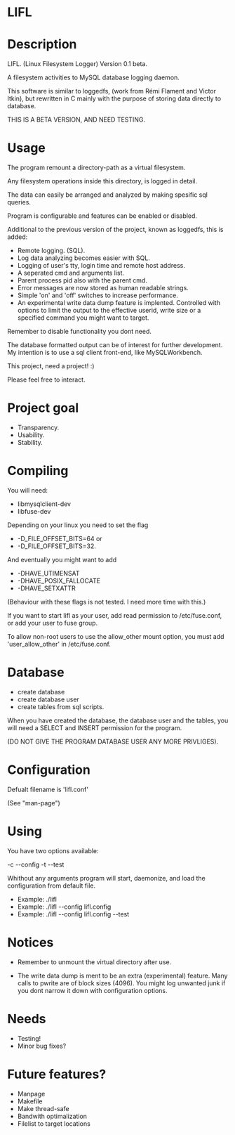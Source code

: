 # LIFL

Description
=================================================
	
LIFL. (Linux Filesystem Logger) Version 0.1 beta.

A filesystem activities to MySQL database logging daemon.

This software is similar to loggedfs,
(work from Rémi Flament and Victor Itkin),
but rewritten in C mainly with the purpose
of storing data directly to database.

THIS IS A BETA VERSION, AND NEED TESTING.


Usage
=================================================
	
The program remount a directory-path as a virtual filesystem.

Any filesystem operations inside this directory,
is logged in detail.
	
The data can easily be arranged and analyzed by
making spesific sql queries.

Program is configurable and features can be
enabled or disabled.

Additional to the previous version of the project,
known as loggedfs, this is added:

+ Remote logging. (SQL).
+ Log data analyzing becomes easier with SQL.
+ Logging of user's tty, login time and remote host address.
+ A seperated cmd and arguments list.
+ Parent process pid also with the parent cmd.
+ Error messages are now stored as human readable strings.
+ Simple 'on' and 'off' switches to increase performance.
+ An experimental write data dump feature is implented.
 Controlled with options to limit the output
 to the effective userid, write size or a
 specified command you might want to target.

Remember to disable functionality you dont need.

The database formatted output can be of interest for further development.
My intention is to use a sql client front-end, like MySQLWorkbench.

This project, need a project! :)

Please feel free to interact.


Project goal
=================================================

+ Transparency.
+ Usability.
+ Stability.


Compiling
=================================================

You will need:

+ libmysqlclient-dev
+ libfuse-dev

Depending on your linux you need to set the flag
+ -D_FILE_OFFSET_BITS=64 or
+ -D_FILE_OFFSET_BITS=32.

And eventually you might want to add
+ -DHAVE_UTIMENSAT
+ -DHAVE_POSIX_FALLOCATE
+ -DHAVE_SETXATTR

(Behaviour with these flags is not tested.
I need more time with this.)

If you want to start lifl as your user, add
read permission to /etc/fuse.conf, or add your
user to fuse group.

To allow non-root users to use the allow_other mount option,
you must add 'user_allow_other' in /etc/fuse.conf.


Database
=================================================

+ create database
+ create database user
+ create tables from sql scripts. 
	
When you have created the database, the database user and
the tables, you will need a SELECT and INSERT permission for the program.

(DO NOT GIVE THE PROGRAM DATABASE USER ANY MORE PRIVLIGES).
	

Configuration
=================================================
	
Defualt filename is 'lifl.conf'
	
(See "man-page")	


Using
=================================================

You have two options available:

-c --config
-t --test

Whithout any arguments program will start, daemonize, 
and load the configuration from default file.

+ Example: ./lifl
+ Example: ./lifl --config lifl.config
+ Example: ./lifl --config lifl.config --test

Notices
===============================================

+ Remember to unmount the virtual directory after use.

+ The write data dump is ment to be an extra (experimental) feature.
  Many calls to pwrite are of block sizes (4096).
  You might log unwanted junk if you dont narrow it down with
  configuration options.


Needs
==================================================

+ Testing!
+ Minor bug fixes?


Future features?
=================================================

+ Manpage
+ Makefile
+ Make thread-safe
+ Bandwith optimalization
+ Filelist to target locations

